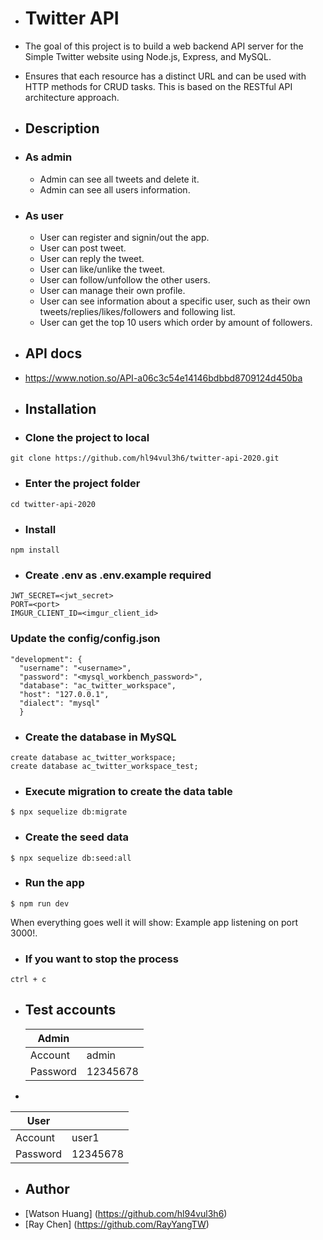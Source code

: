 - # Twitter API
- The goal of this project is to build a web backend API server for the Simple Twitter website using Node.js, Express, and MySQL.
- Ensures that each resource has a distinct URL and can be used with HTTP methods for CRUD tasks. This is based on the RESTful API architecture approach.
- ## Description
- ### As admin
    - Admin can see all tweets and delete it.
    - Admin can see all users information.
- ### As user
    - User can register and signin/out the app.
    - User can post tweet.
    - User can reply the tweet.
    - User can like/unlike the tweet.
    - User can follow/unfollow the other users.
    - User can manage their own profile.
    - User can see information about a specific user, such as their own tweets/replies/likes/followers and following list.
    - User can get the top 10 users which order by amount of followers.
- ## API docs
- https://www.notion.so/API-a06c3c54e14146bdbbd8709124d450ba

- ## Installation
- ### Clone the project to local
```
git clone https://github.com/hl94vul3h6/twitter-api-2020.git
```
- ### Enter the project folder
```
cd twitter-api-2020
```
- ### Install
```
npm install
```
- ### Create .env as .env.example required
```
JWT_SECRET=<jwt_secret>
PORT=<port>
IMGUR_CLIENT_ID=<imgur_client_id>
```
### Update the config/config.json
```
"development": {
  "username": "<username>",
  "password": "<mysql_workbench_password>",
  "database": "ac_twitter_workspace",
  "host": "127.0.0.1",
  "dialect": "mysql"
  }
```
- ### Create the database in MySQL
```
create database ac_twitter_workspace;
create database ac_twitter_workspace_test;
```
- ### Execute migration to create the data table
```
$ npx sequelize db:migrate
```
- ### Create the seed data
```
$ npx sequelize db:seed:all
```
- ### Run the app
```
$ npm run dev
```
When everything goes well it will show: Example app listening on port 3000!.
- ### If you want to stop the process
```
ctrl + c
```
- ## Test accounts

  | Admin | |
  |---|---|
  | Account | admin |
  | Password | 12345678 |
-

  | User | |
  |---|---|
  | Account | user1 |
  | Password | 12345678 |
- ## Author
- [Watson Huang] (https://github.com/hl94vul3h6)
- [Ray Chen] (https://github.com/RayYangTW)